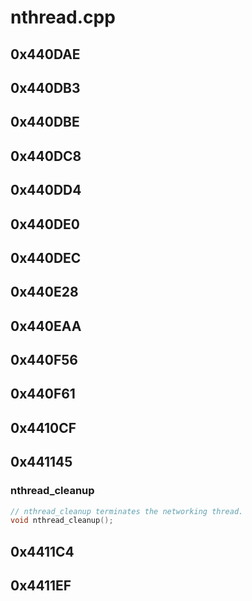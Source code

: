 # nthread.cpp

## 0x440DAE

## 0x440DB3

## 0x440DBE

## 0x440DC8

## 0x440DD4

## 0x440DE0

## 0x440DEC

## 0x440E28

## 0x440EAA

## 0x440F56

## 0x440F61

## 0x4410CF

## 0x441145

### nthread_cleanup

```c
// nthread_cleanup terminates the networking thread.
void nthread_cleanup();
```

## 0x4411C4

## 0x4411EF
